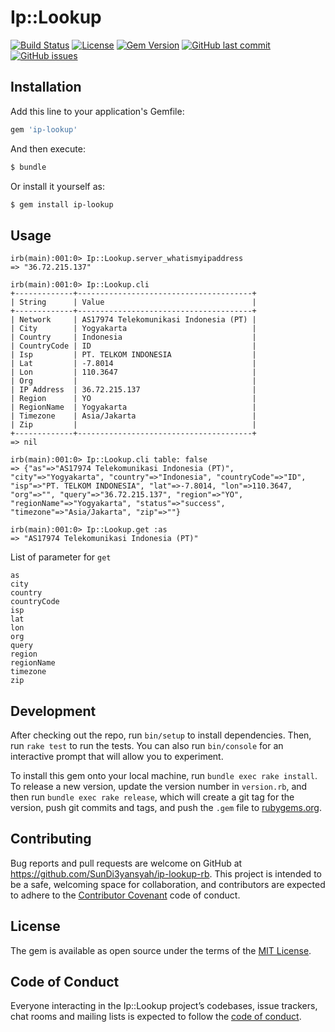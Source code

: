 # Ip::Lookup

[![Build Status](https://travis-ci.com/SunDi3yansyah/ip-lookup-rb.svg)](https://travis-ci.com/SunDi3yansyah/ip-lookup-rb)
[![License](https://img.shields.io/github/license/SunDi3yansyah/ip-lookup-rb.svg)](LICENSE)
[![Gem Version](https://badge.fury.io/rb/ip-lookup.svg)](https://badge.fury.io/rb/ip-lookup)
[![GitHub last commit](https://img.shields.io/github/last-commit/SunDi3yansyah/ip-lookup-rb.svg)](https://github.com/SunDi3yansyah/ip-lookup-rb/commits/master)
[![GitHub issues](https://img.shields.io/github/issues/SunDi3yansyah/ip-lookup-rb.svg)](https://github.com/SunDi3yansyah/ip-lookup-rb/issues)


## Installation

Add this line to your application's Gemfile:

```ruby
gem 'ip-lookup'
```

And then execute:

```bash
$ bundle
```

Or install it yourself as:

```bash
$ gem install ip-lookup
```

## Usage

```
irb(main):001:0> Ip::Lookup.server_whatismyipaddress
=> "36.72.215.137"
```

```
irb(main):001:0> Ip::Lookup.cli
+-------------+---------------------------------------+
| String      | Value                                 |
+-------------+---------------------------------------+
| Network     | AS17974 Telekomunikasi Indonesia (PT) |
| City        | Yogyakarta                            |
| Country     | Indonesia                             |
| CountryCode | ID                                    |
| Isp         | PT. TELKOM INDONESIA                  |
| Lat         | -7.8014                               |
| Lon         | 110.3647                              |
| Org         |                                       |
| IP Address  | 36.72.215.137                         |
| Region      | YO                                    |
| RegionName  | Yogyakarta                            |
| Timezone    | Asia/Jakarta                          |
| Zip         |                                       |
+-------------+---------------------------------------+
=> nil
```

```
irb(main):001:0> Ip::Lookup.cli table: false
=> {"as"=>"AS17974 Telekomunikasi Indonesia (PT)", "city"=>"Yogyakarta", "country"=>"Indonesia", "countryCode"=>"ID", "isp"=>"PT. TELKOM INDONESIA", "lat"=>-7.8014, "lon"=>110.3647, "org"=>"", "query"=>"36.72.215.137", "region"=>"YO", "regionName"=>"Yogyakarta", "status"=>"success", "timezone"=>"Asia/Jakarta", "zip"=>""}
```

```
irb(main):001:0> Ip::Lookup.get :as
=> "AS17974 Telekomunikasi Indonesia (PT)"
```

List of parameter for `get`
```
as
city
country
countryCode
isp
lat
lon
org
query
region
regionName
timezone
zip
```

## Development

After checking out the repo, run `bin/setup` to install dependencies. Then, run `rake test` to run the tests. You can also run `bin/console` for an interactive prompt that will allow you to experiment.

To install this gem onto your local machine, run `bundle exec rake install`. To release a new version, update the version number in `version.rb`, and then run `bundle exec rake release`, which will create a git tag for the version, push git commits and tags, and push the `.gem` file to [rubygems.org](https://rubygems.org).

## Contributing

Bug reports and pull requests are welcome on GitHub at https://github.com/SunDi3yansyah/ip-lookup-rb. This project is intended to be a safe, welcoming space for collaboration, and contributors are expected to adhere to the [Contributor Covenant](http://contributor-covenant.org) code of conduct.

## License

The gem is available as open source under the terms of the [MIT License](LICENSE).

## Code of Conduct

Everyone interacting in the Ip::Lookup project’s codebases, issue trackers, chat rooms and mailing lists is expected to follow the [code of conduct](https://github.com/SunDi3yansyah/ip-lookup-rb/blob/master/CODE_OF_CONDUCT.md).
